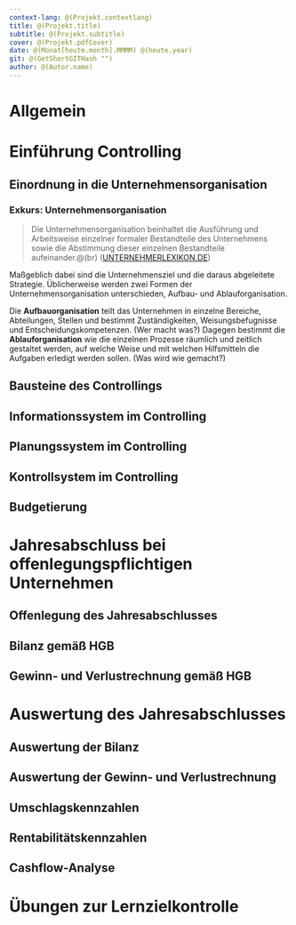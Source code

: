 ```yaml
---
context-lang: @(Projekt.contextlang)
title: @(Projekt.title)
subtitle: @(Projekt.subtitle)
cover: @(Projekt.pdfCover)
date: @(Monat[heute.month].MMMM) @(heute.year)
git: @(GetShortGITHash "")
author: @(Autor.name)
---
```



# Allgemein
# Einführung Controlling
## Einordnung in die Unternehmensorganisation

### Exkurs: Unternehmensorganisation

>Die Unternehmensorganisation beinhaltet die Ausführung und Arbeitsweise einzelner formaler Bestandteile des Unternehmens sowie die Abstimmung dieser einzelnen Bestandteile aufeinander.@(br)
([UNTERNEHMERLEXIKON.DE](https://www.unternehmerlexikon.de/unternehmensorganisation/))

Maßgeblich dabei sind die Unternehmensziel und die daraus abgeleitete Strategie. Üblicherweise werden zwei Formen der Unternehmensorganisation unterschieden, Aufbau- und Ablauforganisation.

Die **Aufbauorganisation** teilt das Unternehmen in einzelne Bereiche, Abteilungen, Stellen und bestimmt Zuständigkeiten, Weisungsbefugnisse und Entscheidungskompetenzen. (Wer macht was?) Dagegen bestimmt die **Ablauforganisation** wie die einzelnen Prozesse räumlich und zeitlich gestaltet werden, auf welche Weise und mit welchen Hilfsmitteln die Aufgaben erledigt werden sollen. (Was wird wie gemacht?)



## Bausteine des Controllings
## Informationssystem im Controlling
## Planungssystem im Controlling
## Kontrollsystem im Controlling
## Budgetierung
# Jahresabschluss bei offenlegungspflichtigen Unternehmen
## Offenlegung des Jahresabschlusses
## Bilanz gemäß HGB
## Gewinn- und Verlustrechnung gemäß HGB
# Auswertung des Jahresabschlusses
## Auswertung der Bilanz
## Auswertung der Gewinn- und Verlustrechnung
## Umschlagskennzahlen
## Rentabilitätskennzahlen
## Cashflow-Analyse
# Übungen zur Lernzielkontrolle

